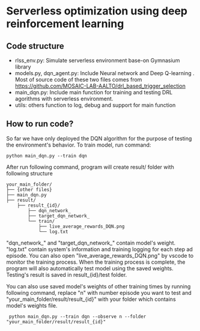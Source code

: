 # Serverless optimization using deep reinforcement learning
## Code structure
- rlss_env.py: Simulate serverless environment base-on Gymnasium library
- models.py, dqn_agent.py: Include Neural network and Deep Q-learning . Most of source code of these two files comes from https://github.com/MOSAIC-LAB-AALTO/drl_based_trigger_selection
- main_dqn.py: Include main function for training and testing DRL agorithms with serverless environment.
- utils: others function to log, debug and support for main function
## How to run code?
So far we have only deployed the DQN algorithm for the purpose of testing the environment's behavior. 
To train model, run command:
```
python main_dqn.py --train dqn
```
After run following command, program will create result/ folder with following structure
```
your_main_folder/
├── {other files}
├── main_dqn.py
├── result/
    ├── result_{id}/
        ├── dqn_network_
        ├── target_dqn_network_
        └── train/
            ├── live_average_rewards_DQN.png
            └── log.txt
```
"dqn_network_" and "target_dqn_network_" contain model's weight. "log.txt" contain system's information and training logging for each step ad episode. You can also open "live_average_rewards_DQN.png" by vscode to monitor the training process. When the training process is complete, the program will also automatically test model using the saved weights. Testing's result is saved in result_{id}/test folder.

You can also use saved model's weights of other training times by running following command, replace "n" with number episode you want to test and "your_main_folder/result/result_{id}" with your folder which contains model's weights file.
```
 python main_dqn.py --train dqn --observe n --folder "your_main_folder/result/result_{id}"
```
